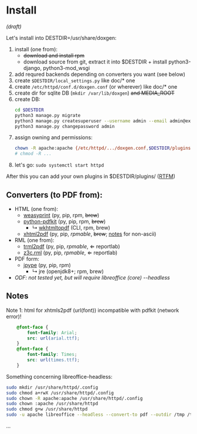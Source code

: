 # Install
*(draft)*

Let's install into DESTDIR=/usr/share/doxgen:

1. install (one from):
   - ~~download and install rpm~~
   - download source from git, extract it into $DESTDIR + install python3-django, python3-mod_wsgi
1. add requred backends depending on converters you want (see below)
1. create `$DESTDIR/local_settings.py` like doc/* one
1. create `/etc/httpd/conf.d/doxgen.conf` (or wherever) like doc/* one
1. create dir for sqlite DB (`mkdir /var/lib/doxgen`) ~~and MEDIA_ROOT~~
1. create DB:
   ```bash
   cd $DESTDIR
   python3 manage.py migrate
   python3 manage.py createsuperuser --username admin --email admin@exmaple.com --noinput
   python3 manage.py changepassword admin
   ```
1. assign owning and permissions:
   ```bash
   chown -R apache:apache {/etc/httpd/.../doxgen.conf,$DESTDIR/plugins,/var/lib/doxgen}
   # chmod -R ...
   ```
1. let's go: `sudo systemctl start httpd`

After this you can add your own plugins in $DESTDIR/plugins/ ([RTFM](Plugins.md))

## Converters (to PDF from):

- HTML (one from):
  - [weasyprint](https://github.com/Kozea/WeasyPrint) (py, pip, rpm, ~~brew~~)
  - [python-pdfkit](https://github.com/JazzCore/python-pdfkit) (py, pip, rpm, ~~brew~~)
    - &rdsh; [wkhtmltopdf](http://wkhtmltopdf.org/) (CLI, rpm, brew)
  - [xhtml2pdf](https://github.com/xhtml2pdf/xhtml2pdf) (py, pip, *rpmable*, ~~brew~~; [notes](http://dik123.blogspot.com/2009/02/html-pdf.html) for non-ascii)
- RML (one from):
  - [trml2pdf](https://github.com/romanlv/trml2pdf) (py, pip, *rpmable*, &lArr; reportlab)
  - [z3c.rml](https://github.com/zopefoundation/z3c.rml) (py, pip, *rpmable*, &lArr; reportlab)
- PDF form:
  - [jpype](https://github.com/jpype-project/jpype) (py, pip, rpm)
    - &rdsh; jre (openjdk8+; rpm, brew)
- *ODF: not tested yet, but will require libreoffice (core) --headless*

## Notes

Note 1: html for xhtmls2pdf (url(font)) incompatible with pdfkit (network error)!
```css
    @font-face {
        font-family: Arial;
        src: url(arial.ttf);
    }
    @font-face {
        font-family: Times;
        src: url(times.ttf);
    }
```

Something concerning libreoffice-headless:
```bash
sudo mkdir /usr/share/httpd/.config
sudo chmod a+rwX /usr/share/httpd/.config
sudo chown -R apache:apache /usr/share/httpd/.config
sudo chown :apache /usr/share/httpd
sudo chmod g+w /usr/share/httpd
sudo -u apache libreoffice --headless --convert-to pdf --outdir /tmp /tmp/test.fodt
```
&hellip;
